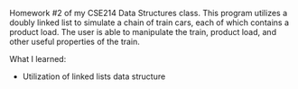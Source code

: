 Homework #2 of my CSE214 Data Structures class. This program utilizes a doubly linked list to simulate 
a chain of train cars, each of which contains a product load. The user is able to manipulate the train, 
product load, and other useful properties of the train.

What I learned:
 - Utilization of linked lists data structure
